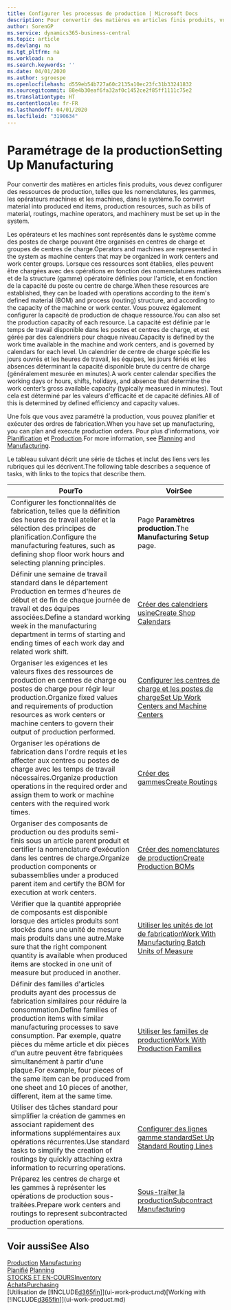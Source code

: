 ```yaml
---
title: Configurer les processus de production | Microsoft Docs
description: Pour convertir des matières en articles finis produits, vous devez configurer des ressources de production, telles que les nomenclatures, les gammes, les opérateurs machines et les machines, dans le système.
author: SorenGP
ms.service: dynamics365-business-central
ms.topic: article
ms.devlang: na
ms.tgt_pltfrm: na
ms.workload: na
ms.search.keywords: ''
ms.date: 04/01/2020
ms.author: sgroespe
ms.openlocfilehash: d559eb54b727a60c2135a10ec23fc31b33241832
ms.sourcegitcommit: 88e4b30eaf6fa32af0c1452ce2f85ff1111c75e2
ms.translationtype: HT
ms.contentlocale: fr-FR
ms.lasthandoff: 04/01/2020
ms.locfileid: "3190634"
---
```

# <a name="setting-up-manufacturing"></a><span data-ttu-id="9824c-103">Paramétrage de la production</span><span class="sxs-lookup"><span data-stu-id="9824c-103">Setting Up Manufacturing</span></span>
<span data-ttu-id="9824c-104">Pour convertir des matières en articles finis produits, vous devez configurer des ressources de production, telles que les nomenclatures, les gammes, les opérateurs machines et les machines, dans le système.</span><span class="sxs-lookup"><span data-stu-id="9824c-104">To convert material into produced end items, production resources, such as bills of material, routings, machine operators, and machinery must be set up in the system.</span></span>

<span data-ttu-id="9824c-105">Les opérateurs et les machines sont représentés dans le système comme des postes de charge pouvant être organisés en centres de charge et groupes de centres de charge.</span><span class="sxs-lookup"><span data-stu-id="9824c-105">Operators and machines are represented in the system as machine centers that may be organized in work centers and work center groups.</span></span> <span data-ttu-id="9824c-106">Lorsque ces ressources sont établies, elles peuvent être chargées avec des opérations en fonction des nomenclatures matières et de la structure (gamme) opératoire définies pour l'article, et en fonction de la capacité du poste ou centre de charge.</span><span class="sxs-lookup"><span data-stu-id="9824c-106">When these resources are established, they can be loaded with operations according to the item's defined material (BOM) and process (routing) structure, and according to the capacity of the machine or work center.</span></span> <span data-ttu-id="9824c-107">Vous pouvez également configurer la capacité de production de chaque ressource.</span><span class="sxs-lookup"><span data-stu-id="9824c-107">You can also set the production capacity of each resource.</span></span> <span data-ttu-id="9824c-108">La capacité est définie par le temps de travail disponible dans les postes et centres de charge, et est gérée par des calendriers pour chaque niveau.</span><span class="sxs-lookup"><span data-stu-id="9824c-108">Capacity is defined by the work time available in the machine and work centers, and is governed by calendars for each level.</span></span> <span data-ttu-id="9824c-109">Un calendrier de centre de charge spécifie les jours ouvrés et les heures de travail, les équipes, les jours fériés et les absences déterminant la capacité disponible brute du centre de charge (généralement mesurée en minutes).</span><span class="sxs-lookup"><span data-stu-id="9824c-109">A work center calendar specifies the working days or hours, shifts, holidays, and absence that determine the work center’s gross available capacity (typically measured in minutes).</span></span> <span data-ttu-id="9824c-110">Tout cela est déterminé par les valeurs d'efficacité et de capacité définies.</span><span class="sxs-lookup"><span data-stu-id="9824c-110">All of this is determined by defined efficiency and capacity values.</span></span>  

<span data-ttu-id="9824c-111">Une fois que vous avez paramétré la production, vous pouvez planifier et exécuter des ordres de fabrication.</span><span class="sxs-lookup"><span data-stu-id="9824c-111">When you have set up manufacturing, you can plan and execute production orders.</span></span> <span data-ttu-id="9824c-112">Pour plus d'informations, voir [Planification](production-planning.md) et [Production](production-manage-manufacturing.md).</span><span class="sxs-lookup"><span data-stu-id="9824c-112">For more information, see [Planning](production-planning.md) and [Manufacturing](production-manage-manufacturing.md).</span></span>  

 <span data-ttu-id="9824c-113">Le tableau suivant décrit une série de tâches et inclut des liens vers les rubriques qui les décrivent.</span><span class="sxs-lookup"><span data-stu-id="9824c-113">The following table describes a sequence of tasks, with links to the topics that describe them.</span></span>   

|<span data-ttu-id="9824c-114">**Pour**</span><span class="sxs-lookup"><span data-stu-id="9824c-114">**To**</span></span>|<span data-ttu-id="9824c-115">**Voir**</span><span class="sxs-lookup"><span data-stu-id="9824c-115">**See**</span></span>|  
|------------|-------------|  
|<span data-ttu-id="9824c-116">Configurer les fonctionnalités de fabrication, telles que la définition des heures de travail atelier et la sélection des principes de planification.</span><span class="sxs-lookup"><span data-stu-id="9824c-116">Configure the manufacturing features, such as defining shop floor work hours and selecting planning principles.</span></span>|<span data-ttu-id="9824c-117">Page **Paramètres production**.</span><span class="sxs-lookup"><span data-stu-id="9824c-117">The **Manufacturing Setup** page.</span></span>|  
|<span data-ttu-id="9824c-118">Définir une semaine de travail standard dans le département Production en termes d'heures de début et de fin de chaque journée de travail et des équipes associées.</span><span class="sxs-lookup"><span data-stu-id="9824c-118">Define a standard working week in the manufacturing department in terms of starting and ending times of each work day and related work shift.</span></span>|[<span data-ttu-id="9824c-119">Créer des calendriers usine</span><span class="sxs-lookup"><span data-stu-id="9824c-119">Create Shop Calendars</span></span>](production-how-to-create-work-center-calendars.md)|  
|<span data-ttu-id="9824c-120">Organiser les exigences et les valeurs fixes des ressources de production en centres de charge ou postes de charge pour régir leur production.</span><span class="sxs-lookup"><span data-stu-id="9824c-120">Organize fixed values and requirements of production resources as work centers or machine centers to govern their output of production performed.</span></span>|[<span data-ttu-id="9824c-121">Configurer les centres de charge et les postes de charge</span><span class="sxs-lookup"><span data-stu-id="9824c-121">Set Up Work Centers and Machine Centers</span></span>](production-how-to-set-up-work-and-machine-centers.md)|
|<span data-ttu-id="9824c-122">Organiser les opérations de fabrication dans l'ordre requis et les affecter aux centres ou postes de charge avec les temps de travail nécessaires.</span><span class="sxs-lookup"><span data-stu-id="9824c-122">Organize production operations in the required order and assign them to work or machine centers with the required work times.</span></span>|[<span data-ttu-id="9824c-123">Créer des gammes</span><span class="sxs-lookup"><span data-stu-id="9824c-123">Create Routings</span></span>](production-how-to-create-routings.md)|
|<span data-ttu-id="9824c-124">Organiser des composants de production ou des produits semi-finis sous un article parent produit et certifier la nomenclature d'exécution dans les centres de charge.</span><span class="sxs-lookup"><span data-stu-id="9824c-124">Organize production components or subassemblies under a produced parent item and certify the BOM for execution at work centers.</span></span>|[<span data-ttu-id="9824c-125">Créer des nomenclatures de production</span><span class="sxs-lookup"><span data-stu-id="9824c-125">Create Production BOMs</span></span>](production-how-to-create-production-boms.md)|
|<span data-ttu-id="9824c-126">Vérifier que la quantité appropriée de composants est disponible lorsque des articles produits sont stockés dans une unité de mesure mais produits dans une autre.</span><span class="sxs-lookup"><span data-stu-id="9824c-126">Make sure that the right component quantity is available when produced items are stocked in one unit of measure but produced in another.</span></span>|[<span data-ttu-id="9824c-127">Utiliser les unités de lot de fabrication</span><span class="sxs-lookup"><span data-stu-id="9824c-127">Work With Manufacturing Batch Units of Measure</span></span>](production-how-to-use-the-manufacturing-batch-unit-of-measure.md)|  
|<span data-ttu-id="9824c-128">Définir des familles d'articles produits ayant des processus de fabrication similaires pour réduire la consommation.</span><span class="sxs-lookup"><span data-stu-id="9824c-128">Define families of production items with similar manufacturing processes to save consumption.</span></span> <span data-ttu-id="9824c-129">Par exemple, quatre pièces du même article et dix pièces d'un autre peuvent être fabriquées simultanément à partir d'une plaque.</span><span class="sxs-lookup"><span data-stu-id="9824c-129">For example, four pieces of the same item can be produced from one sheet and 10 pieces of another, different, item at the same time.</span></span>|[<span data-ttu-id="9824c-130">Utiliser les familles de production</span><span class="sxs-lookup"><span data-stu-id="9824c-130">Work With Production Families</span></span>](production-how-work-family.md)|
|<span data-ttu-id="9824c-131">Utiliser des tâches standard pour simplifier la création de gammes en associant rapidement des informations supplémentaires aux opérations récurrentes.</span><span class="sxs-lookup"><span data-stu-id="9824c-131">Use standard tasks to simplify the creation of routings by quickly attaching extra information to recurring operations.</span></span>|[<span data-ttu-id="9824c-132">Configurer des lignes gamme standard</span><span class="sxs-lookup"><span data-stu-id="9824c-132">Set Up Standard Routing Lines</span></span>](production-how-set-up-standard-routing-lines.md)|  
|<span data-ttu-id="9824c-133">Préparez les centres de charge et les gammes à représenter les opérations de production sous-traitées.</span><span class="sxs-lookup"><span data-stu-id="9824c-133">Prepare work centers and routings to represent subcontracted production operations.</span></span>|[<span data-ttu-id="9824c-134">Sous-traiter la production</span><span class="sxs-lookup"><span data-stu-id="9824c-134">Subcontract Manufacturing</span></span>](production-how-to-subcontract-manufacturing.md)|  

## <a name="see-also"></a><span data-ttu-id="9824c-135">Voir aussi</span><span class="sxs-lookup"><span data-stu-id="9824c-135">See Also</span></span>
<span data-ttu-id="9824c-136">[Production](production-manage-manufacturing.md)  </span><span class="sxs-lookup"><span data-stu-id="9824c-136">[Manufacturing](production-manage-manufacturing.md)  </span></span>  
<span data-ttu-id="9824c-137">[Planifié](production-planning.md) </span><span class="sxs-lookup"><span data-stu-id="9824c-137">[Planning](production-planning.md) </span></span>  
[<span data-ttu-id="9824c-138">STOCKS ET EN-COURS</span><span class="sxs-lookup"><span data-stu-id="9824c-138">Inventory</span></span>](inventory-manage-inventory.md)  
[<span data-ttu-id="9824c-139">Achats</span><span class="sxs-lookup"><span data-stu-id="9824c-139">Purchasing</span></span>](purchasing-manage-purchasing.md)  
<span data-ttu-id="9824c-140">[Utilisation de [!INCLUDE[d365fin](includes/d365fin_md.md)]](ui-work-product.md)</span><span class="sxs-lookup"><span data-stu-id="9824c-140">[Working with [!INCLUDE[d365fin](includes/d365fin_md.md)]](ui-work-product.md)</span></span>
